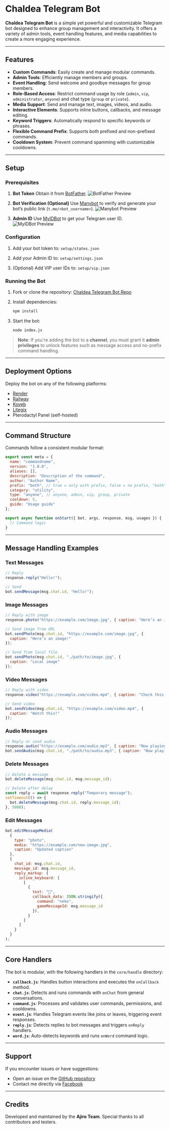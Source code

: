 # Chaldea Telegram Bot

**Chaldea Telegram Bot** is a simple yet powerful and customizable Telegram bot designed to enhance group management and interactivity. It offers a variety of admin tools, event handling features, and media capabilities to create a more engaging experience.

---

## Features

* **Custom Commands**: Easily create and manage modular commands.
* **Admin Tools**: Efficiently manage members and groups.
* **Event Handling**: Send welcome and goodbye messages for group members.
* **Role-Based Access**: Restrict command usage by role (`admin`, `vip`, `administrator`, `anyone`) and chat type (`group` or `private`).
* **Media Support**: Send and manage text, images, videos, and audio.
* **Interactive Elements**: Supports inline buttons, callbacks, and message editing.
* **Keyword Triggers**: Automatically respond to specific keywords or phrases.
* **Flexible Command Prefix**: Supports both prefixed and non-prefixed commands.
* **Cooldown System**: Prevent command spamming with customizable cooldowns.

---

## Setup

### Prerequisites

1. **Bot Token**
   Obtain it from [BotFather](https://t.me/BotFather).
   ![BotFather Preview](https://i.imgur.com/1eBNpbK.jpeg)

2. **Bot Verification (Optional)**
   Use [Manybot](https://t.me/Manybot) to verify and generate your bot’s public link (`t.me/<bot_username>`).
   ![Manybot Preview](https://i.imgur.com/uENHXlz.jpeg)

3. **Admin ID**
   Use [MyIDBot](https://t.me/myidbot) to get your Telegram user ID.
   ![MyIDBot Preview](https://i.imgur.com/pwwMlg1.jpeg)

### Configuration

1. Add your bot token to:
   `setup/states.json`

2. Add your Admin ID to:
   `setup/settings.json`

3. (Optional) Add VIP user IDs to:
   `setup/vip.json`

### Running the Bot

1. Fork or clone the repository:
   [Chaldea Telegram Bot Repo](https://github.com/ajirodesu/ChaldeaES)

2. Install dependencies:

   ```bash
   npm install
   ```

3. Start the bot:

   ```bash
   node index.js
   ```

> **Note**: If you're adding the bot to a **channel**, you must grant it **admin privileges** to unlock features such as message access and no-prefix command handling.

---

## Deployment Options

Deploy the bot on any of the following platforms:

* [Render](https://render.com)
* [Railway](https://railway.app)
* [Koyeb](https://koyeb.com)
* [Litegix](https://litegix.com)
* Pterodactyl Panel (self-hosted)

---

## Command Structure

Commands follow a consistent modular format:

```javascript
export const meta = {
  name: "commandname",
  version: "1.0.0",
  aliases: [],
  description: "Description of the command",
  author: "Author Name",
  prefix: "both", // true = only with prefix, false = no prefix, "both" = both allowed
  category: "utility",
  type: "anyone", // anyone, admin, vip, group, private
  cooldown: 5,
  guide: "Usage guide"
};

export async function onStart({ bot, args, response, msg, usages }) {
  // Command logic
}

```

---

## Message Handling Examples

### Text Messages

```javascript
// Reply
response.reply("Hello!");

// Send
bot.sendMessage(msg.chat.id, "Hello!");
```

### Image Messages

```javascript
// Reply with image
response.photo("https://example.com/image.jpg", { caption: "Here’s an image!" });

// Send image from URL
bot.sendPhoto(msg.chat.id, "https://example.com/image.jpg", {
  caption: "Here’s an image!"
});

// Send from local file
bot.sendPhoto(msg.chat.id, "./path/to/image.jpg", {
  caption: "Local image"
});
```

### Video Messages

```javascript
// Reply with video
response.video("https://example.com/video.mp4", { caption: "Check this out!" });

// Send video
bot.sendVideo(msg.chat.id, "https://example.com/video.mp4", {
  caption: "Watch this!"
});
```

### Audio Messages

```javascript
// Reply or send audio
response.audio("https://example.com/audio.mp3", { caption: "Now playing" });
bot.sendAudio(msg.chat.id, "./path/to/audio.mp3", { caption: "Now playing" });
```

### Delete Messages

```javascript
// Delete a message
bot.deleteMessage(msg.chat.id, msg.message_id);

// Delete after delay
const reply = await response.reply("Temporary message");
setTimeout(() => {
  bot.deleteMessage(msg.chat.id, reply.message_id);
}, 5000);
```

### Edit Messages

```javascript
bot.editMessageMedia(
  {
    type: "photo",
    media: "https://example.com/new-image.jpg",
    caption: "Updated caption"
  },
  {
    chat_id: msg.chat.id,
    message_id: msg.message_id,
    reply_markup: {
      inline_keyboard: [
        [
          {
            text: "🔁",
            callback_data: JSON.stringify({
              command: "neko",
              gameMessageId: msg.message_id
            }),
          }
        ]
      ]
    }
  }
);
```

---

## Core Handlers

The bot is modular, with the following handlers in the `core/handle` directory:

* **`callback.js`**: Handles button interactions and executes the `onCallback` method.
* **`chat.js`**: Detects and runs commands with `onChat` from general conversations.
* **`command.js`**: Processes and validates user commands, permissions, and cooldowns.
* **`event.js`**: Handles Telegram events like joins or leaves, triggering event responses.
* **`reply.js`**: Detects replies to bot messages and triggers `onReply` handlers.
* **`word.js`**: Auto-detects keywords and runs `onWord` command logic.

---

## Support

If you encounter issues or have suggestions:

* Open an issue on the [GitHub repository](https://github.com/shawndesu/chaldea)
* Contact me directly via [Facebook](https://www.facebook.com/lance.cochangco)

---

## Credits

Developed and maintained by the **Ajiro Team**.
Special thanks to all contributors and testers.